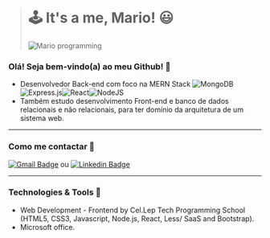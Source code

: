 > # 🕹️ It's a me, Mario! 😃
> ![Mario programming](https://user-images.githubusercontent.com/63201995/166510361-9a5c891f-ce4e-46b8-bbb4-8294d3264cb6.gif)




### Olá! Seja bem-vindo(a) ao meu Github! 🐳 

* Desenvolvedor Back-end com foco na MERN Stack ![MongoDB](https://img.shields.io/badge/MongoDB-%234ea94b.svg?style=for-the-badge&logo=mongodb&logoColor=white)![Express.js](https://img.shields.io/badge/express.js-%23404d59.svg?style=for-the-badge&logo=express&logoColor=%2361DAFB)![React](https://img.shields.io/badge/react-%2320232a.svg?style=for-the-badge&logo=react&logoColor=%2361DAFB)![NodeJS](https://img.shields.io/badge/node.js-6DA55F?style=for-the-badge&logo=node.js&logoColor=white)
* Também estudo desenvolvimento Front-end e banco de dados relacionais e não relacionais, para ter domínio da arquitetura de um sistema web.

----
### Como me contactar 📧  
[![Gmail Badge](https://img.shields.io/badge/-gmail-c14438?style=flat-square&logo=Gmail&logoColor=white&link=mailto:luizreis.3d@gmail.com)](mailto:luizreis.3d@gmail.com)  ou  [![Linkedin Badge](https://img.shields.io/badge/-linkedin-blue?style=flat-square&logo=Linkedin&logoColor=white&link=https://https://www.linkedin.com/in/luizreis3d/)](https://www.linkedin.com/in/luizreis3d/)

----
### Technologies & Tools 💾
* Web Development - Frontend by Cel.Lep Tech Programming School (HTML5, CSS3, Javascript, Node.js, React, Less/ SaaS and Bootstrap).
* Microsoft office.
